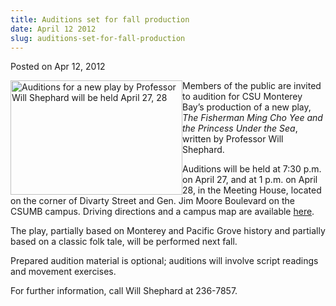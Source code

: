 ```yaml
---
title: Auditions set for fall production
date: April 12 2012
slug: auditions-set-for-fall-production
---
```


 



<span class="date">Posted on Apr 12, 2012    </span>
<p><img alt="Auditions for a new play by Professor Will Shephard will be held April 27, 28" src="https://news.csumb.edu/sites/default/files/65/attachments/news/images/play.jpeg" style="float:left; width:275px; height:183px">Members of the
public are invited to audition for CSU Monterey Bay&#x2019;s production of
a new play, <em>The Fisherman Ming Cho Yee and the Princess Under
the Sea</em>, written by Professor Will Shephard.</img></p>
<p>Auditions will be held at 7:30 p.m. on April 27, and at 1 p.m.
on April 28, in the Meeting House, located on the corner of Divarty
Street and Gen. Jim Moore Boulevard on the CSUMB campus. Driving
directions and a campus map are available <a href="https://csumb.edu/map" rel="nofollow">here</a>.</p>
<p>The play, partially based on Monterey and Pacific Grove history
and partially based on a classic folk tale, will be performed next
fall.</p>
<p>Prepared audition material is optional; auditions will involve
script readings and movement exercises.</p>
<p>For further information, call Will Shephard at 236-7857.<br>
<br>
&#xA0;</br></br></p>





 
